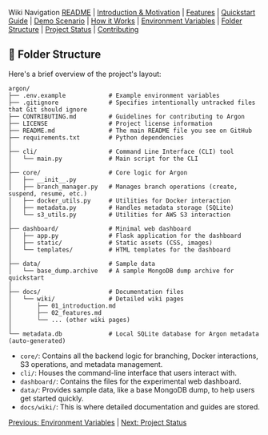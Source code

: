 Wiki Navigation
[README](../../README.md) | [Introduction & Motivation](01_introduction.md) | [Features](02_features.md) | [Quickstart Guide](03_quickstart_guide.md) | [Demo Scenario](04_demo_scenario.md) | [How it Works](05_how_it_works.md) | [Environment Variables](06_environment_variables.md) | [Folder Structure](07_folder_structure.md) | [Project Status](08_status.md) | [Contributing](09_contributing.md)

## 📁 Folder Structure

Here's a brief overview of the project's layout:

```
argon/
├── .env.example            # Example environment variables
├── .gitignore              # Specifies intentionally untracked files that Git should ignore
├── CONTRIBUTING.md         # Guidelines for contributing to Argon
├── LICENSE                 # Project license information
├── README.md               # The main README file you see on GitHub
├── requirements.txt        # Python dependencies
│
├── cli/                    # Command Line Interface (CLI) tool
│   └── main.py             # Main script for the CLI
│
├── core/                   # Core logic for Argon
│   ├── __init__.py
│   ├── branch_manager.py   # Manages branch operations (create, suspend, resume, etc.)
│   ├── docker_utils.py     # Utilities for Docker interaction
│   ├── metadata.py         # Handles metadata storage (SQLite)
│   └── s3_utils.py         # Utilities for AWS S3 interaction
│
├── dashboard/              # Minimal web dashboard
│   ├── app.py              # Flask application for the dashboard
│   ├── static/             # Static assets (CSS, images)
│   └── templates/          # HTML templates for the dashboard
│
├── data/                   # Sample data
│   └── base_dump.archive   # A sample MongoDB dump archive for quickstart
│
├── docs/                   # Documentation files
│   └── wiki/               # Detailed wiki pages
│       ├── 01_introduction.md
│       ├── 02_features.md
│       └── ... (other wiki pages)
│
└── metadata.db             # Local SQLite database for Argon metadata (auto-generated)
```

*   `core/`: Contains all the backend logic for branching, Docker interactions, S3 operations, and metadata management.
*   `cli/`: Houses the command-line interface that users interact with.
*   `dashboard/`: Contains the files for the experimental web dashboard.
*   `data/`: Provides sample data, like a base MongoDB dump, to help users get started quickly.
*   `docs/wiki/`: This is where detailed documentation and guides are stored.

[Previous: Environment Variables](06_environment_variables.md) | [Next: Project Status](08_status.md)
